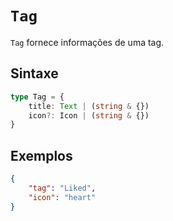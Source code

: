 # `Tag`

`Tag` fornece informações de uma tag.

## Sintaxe

```ts
type Tag = {
    title: Text | (string & {})
    icon?: Icon | (string & {})
}
```

## Exemplos

```json
{
    "tag": "Liked",
    "icon": "heart"
}
```
